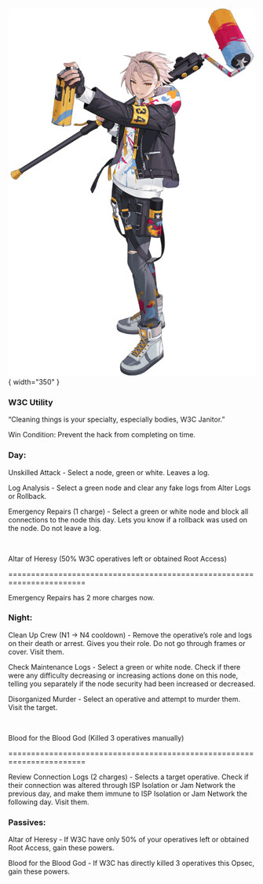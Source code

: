 ![w3cjanitor.png](Images/w3cjanitor.png){ width="350" }

### **W3C Utility**

“Cleaning things is your specialty, especially bodies, W3C Janitor.”

Win Condition: Prevent the hack from completing on time.

### **Day:**

Unskilled Attack - Select a node, green or white. Leaves a log.

Log Analysis - Select a green node and clear any fake logs from Alter Logs or Rollback.

Emergency Repairs (1 charge) - Select a green or white node and block all connections to the node this day. Lets you know if a rollback was used on the node. Do not leave a log.

<br>

Altar of Heresy (50% W3C operatives left or obtained Root Access)

=======================================================================

Emergency Repairs has 2 more charges now.

### **Night:**

Clean Up Crew (N1 -> N4 cooldown) - Remove the operative’s role and logs on their death or arrest. Gives you their role. Do not go through frames or cover. Visit them.

Check Maintenance Logs - Select a green or white node. Check if there were any difficulty decreasing or increasing actions done on this node, telling you separately if the node security had been increased or decreased.

Disorganized Murder - Select an operative and attempt to murder them. Visit the target.

<br>

Blood for the Blood God (Killed 3 operatives manually)

=======================================================================

Review Connection Logs (2 charges) - Selects a target operative. Check if their connection was altered through ISP Isolation or Jam Network the previous day, and make them immune to ISP Isolation or Jam Network the following day. Visit them.

### **Passives:**

Altar of Heresy - If W3C have only 50% of your operatives left or obtained Root Access, gain these powers.

Blood for the Blood God - If W3C has directly killed 3 operatives this Opsec, gain these powers.